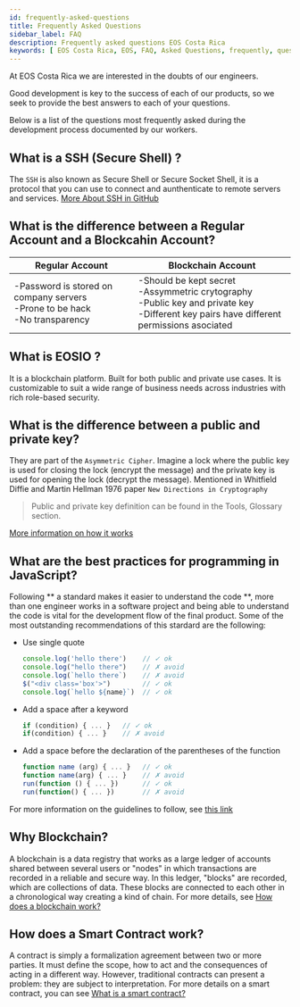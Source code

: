 ```yaml
---
id: frequently-asked-questions
title: Frequently Asked Questions 
sidebar_label: FAQ 
description: Frequently asked questions EOS Costa Rica
keywords: [ EOS Costa Rica, EOS, FAQ, Asked Questions, frequently, questions ]
---
```



At EOS Costa Rica we are interested in the doubts of our engineers.

Good development is key to the success of each of our products, so we seek to provide the best answers to each of your questions.

Below is a list of the questions most frequently asked during the development process documented by our workers.


## What is a SSH (Secure Shell) ?

The `SSH` is also known as Secure Shell or Secure Socket Shell, it is a protocol that you can use to connect and aunthenticate to remote servers and services. [More About SSH in GitHub](https://docs.github.com/en/free-pro-team@latest/github/authenticating-to-github/about-ssh)


## What is the difference between a Regular Account and a Blockcahin Account?

| Regular Account | Blockchain Account |  
|------|------|
|-Password is stored on company servers <br/> -Prone to be hack <br/> -No transparency   | -Should be kept secret <br/> -Assymmetric crytography <br/> -Public key and private key <br/> -Different key pairs have different permissions asociated   |


## What is EOSIO ?

It is a blockchain platform. Built for both public and private use cases. It is customizable to suit a wide range of business needs across industries with rich role-based security.


## What is the difference between a public and private key?


They are part of the `Asymmetric Cipher`. Imagine a lock where the public key is used for closing the lock (encrypt the message) and the private key is used for opening the lock (decrypt the message). 
Mentioned in Whitfield Diffie and Martin Hellman 1976 paper `New Directions in Cryptography`

>Public and private key definition can be found in the Tools, Glossary section.  

[More information on how it works](https://www.preveil.com/blog/public-and-private-key/)


## What are the best practices for programming in JavaScript?


Following ** a standard makes it easier to understand the code **, more than one engineer works in a software project and being able to understand the code is vital for the development flow of the final product. Some of the most outstanding recommendations of this stardard are the following:
- Use single quote

    ```js
    console.log('hello there')    // ✓ ok
    console.log("hello there")    // ✗ avoid
    console.log(`hello there`)    // ✗ avoid
    $("<div class='box'>")        // ✓ ok
    console.log(`hello ${name}`)  // ✓ ok
    ```

- Add a space after a keyword

    ```js
    if (condition) { ... }   // ✓ ok
    if(condition) { ... }    // ✗ avoid
    ```

- Add a space before the declaration of the parentheses of the function

    ```js
    function name (arg) { ... }   // ✓ ok
    function name(arg) { ... }    // ✗ avoid
    run(function () { ... })      // ✓ ok
    run(function() { ... })       // ✗ avoid
    ```

For more information on the guidelines to follow, see [this link](https://standardjs.com/rules.html)

## Why Blockchain?

A blockchain is a data registry that works as a large ledger of accounts shared between several users or "nodes" in which transactions are recorded in a reliable and secure way. In this ledger, "blocks" are recorded, which are collections of data. These blocks are connected to each other in a chronological way creating a kind of chain.
For more details, see [How does a blockchain work?](https://eoscostarica.medium.com/https-medium-com-eoscostarica-que-es-blockchain-d54d42439ef3)

## How does a Smart Contract work?

A contract is simply a formalization agreement between two or more parties. It must define the scope, how to act and the consequences of acting in a different way. However, traditional contracts can present a problem: they are subject to interpretation.
For more details on a smart contract, you can see [What is a smart contract?](https://eoscostarica.medium.com/qu%C3%A9-es-un-smart-contract-793d2042c65d)


